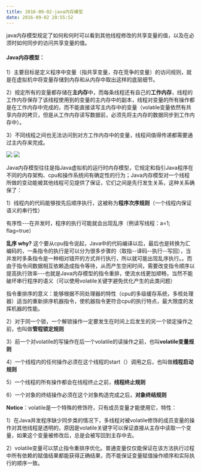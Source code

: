 ```yaml
---
title: 2016-09-02-java内存模型
date: 2016-09-02 20:55:52
---
```

java内存模型规定了如何和何时可以看到其他线程修改的共享变量的值，以及在必须时如何同步的访问共享变量的值。

#### Java内存模型：

1）主要目标是定义程序中变量（指共享变量，存在竞争的变量）的访问规则，就是在虚拟机中将变量存储到内存和从内存中取出这样的底层细节。

2）规定所有的变量都存储在**主内存**中，而每条线程还有自己的**工作内存**，线程的工作内存保存了该线程使用到的变量的主内存中的副本，线程对变量的所有操作都是在工作内存中完成的，而不能直接读写主内存中的变量（volatile变量依然有共享内存的拷贝，但是从工作内存读写数据前，必须先将主内存的数据同步到工作内存中）。

3）不同线程之间也无法访问到对方工作内存中的变量，线程间值得传递都需要通过主内存来完成。

![](http://i1.piimg.com/595056/4458397ff423b748.jpg)
![](http://i1.piimg.com/595056/c69dd909545de609.jpg)

Java内存模型往往是指Java虚拟机的运行时内存模型，它规定和指引Java程序在不同的内存架构、cpu和操作系统间有确定性的行为；Java内存模型对一个线程所做的变动能被其他线程可见提供了保证，它们之间是先行发生关系，这种关系确保了：

1）线程内的代码能够按先后顺序执行，这被称为**程序次序规则**（一个线程内保证语义的串行性）

有序性---在并发时，程序的执行可能就会出现乱序（例读写线程：a=1; flag=true）

**乱序 why?** 这个要从cpu指令说起，Java中的代码编译以后，最后也是转换为汇编码的，一条指令的执行是可以分为很多步骤的（取指--译码--执行--写回），当并发时多条指令是一种相对错开的方式并行执行，所以就可能出现乱序执行。。而由于指令间数据相互依赖造成指令等待，从而产生空闲时间，需要改变指令顺序以提高执行效率---也就是Java内存模型的指令重排，使流水线更加顺畅，当然不能破坏串行程序的语义（可以使用volatile关键字避免优化产生的此类问题）

指令重排序的意义：能够根据不同处理器的特性（cpu的多级缓存系统，多核处理器）适当的重新排序机器指令，使机器指令更符合cpu的执行特点，最大限度的发挥机器的性能。

2）对于同一个锁，一个解锁操作一定要发生在时间上后发生的另一个锁定操作之前，也叫做**管程锁定规则**

3）前一个对volatile的写操作在后一个volatile的读操作之前，也叫**volatile变量规则**

4）一个线程内的任何操作必须在这个线程的start（）调用之后，也叫做**线程启动规则**

5）一个线程的所有操作都会在线程终止之前，**线程终止规则**

6）一个对象的终结操作必须在这个对象构造完成之后，**对象终结规则**

**Notice**：volatile是一个特殊的修饰符，只有成员变量才能使用它，特性：

1）在Java并发程序缺少同步类的情况下，多线程对被volatile修饰的成员变量的操作对其他线程是透明的，原因是volatile关键字可以保证直接从主存中读取一个变量，如果这个变量被修改后，总是会被写回到主存中去。

2）volatile变量可以禁止指令重排序优化。普通变量仅仅能保证在该方法执行过程中所有依赖的赋值结果都能获得正确结果，而不能保证变量赋值操作顺序和实际执行的顺序一致。
